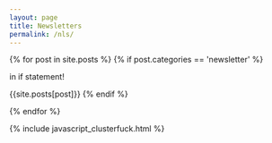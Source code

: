 ```yaml
---
layout: page
title: Newsletters
permalink: /nls/
---
```

{% for post in site.posts %}
	{% if post.categories == 'newsletter' %}
		<p> in if statement! </p>
		{{site.posts[post]}}
	{% endif %}

{% endfor %}

<a href="#" class="scrollToTop"><i class="fa fa-angle-up"></i></a>
<!--back to top end-->
{% include javascript_clusterfuck.html %}